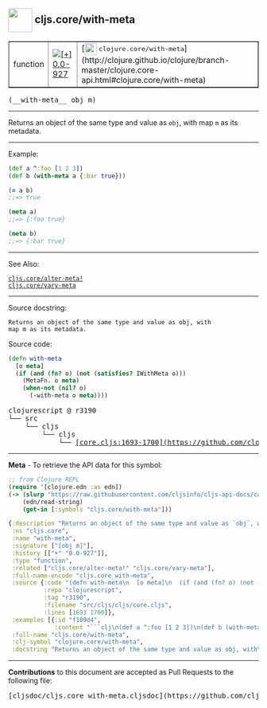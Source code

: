 ## <img width="48px" valign="middle" src="http://i.imgur.com/Hi20huC.png"> cljs.core/with-meta

 <table border="1">
<tr>

<td>function</td>
<td><a href="https://github.com/cljsinfo/cljs-api-docs/tree/0.0-927"><img valign="middle" alt="[+] 0.0-927" src="https://img.shields.io/badge/+-0.0--927-lightgrey.svg"></a> </td>
<td>
[<img height="24px" valign="middle" src="http://i.imgur.com/1GjPKvB.png"> <samp>clojure.core/with-meta</samp>](http://clojure.github.io/clojure/branch-master/clojure.core-api.html#clojure.core/with-meta)
</td>
</tr>
</table>

 <samp>
(__with-meta__ obj m)<br>
</samp>

---

Returns an object of the same type and value as `obj`, with map `m` as its
metadata.

---

Example:

```clj
(def a ^:foo [1 2 3])
(def b (with-meta a {:bar true}))

(= a b)
;;=> true

(meta a)
;;=> {:foo true}

(meta b)
;;=> {:bar true}
```

---

See Also:

[`cljs.core/alter-meta!`](cljs.core_alter-metaBANG.md)<br>
[`cljs.core/vary-meta`](cljs.core_vary-meta.md)<br>

---

Source docstring:

```
Returns an object of the same type and value as obj, with
map m as its metadata.
```

Source code:

```clj
(defn with-meta
  [o meta]
  (if (and (fn? o) (not (satisfies? IWithMeta o)))
    (MetaFn. o meta)
    (when-not (nil? o)
      (-with-meta o meta))))
```

 <pre>
clojurescript @ r3190
└── src
    └── cljs
        └── cljs
            └── <ins>[core.cljs:1693-1700](https://github.com/clojure/clojurescript/blob/r3190/src/cljs/cljs/core.cljs#L1693-L1700)</ins>
</pre>


---

__Meta__ - To retrieve the API data for this symbol:

```clj
;; from Clojure REPL
(require '[clojure.edn :as edn])
(-> (slurp "https://raw.githubusercontent.com/cljsinfo/cljs-api-docs/catalog/cljs-api.edn")
    (edn/read-string)
    (get-in [:symbols "cljs.core/with-meta"]))
```

```clj
{:description "Returns an object of the same type and value as `obj`, with map `m` as its\nmetadata.",
 :ns "cljs.core",
 :name "with-meta",
 :signature ["[obj m]"],
 :history [["+" "0.0-927"]],
 :type "function",
 :related ["cljs.core/alter-meta!" "cljs.core/vary-meta"],
 :full-name-encode "cljs.core_with-meta",
 :source {:code "(defn with-meta\n  [o meta]\n  (if (and (fn? o) (not (satisfies? IWithMeta o)))\n    (MetaFn. o meta)\n    (when-not (nil? o)\n      (-with-meta o meta))))",
          :repo "clojurescript",
          :tag "r3190",
          :filename "src/cljs/cljs/core.cljs",
          :lines [1693 1700]},
 :examples [{:id "f189d4",
             :content "```clj\n(def a ^:foo [1 2 3])\n(def b (with-meta a {:bar true}))\n\n(= a b)\n;;=> true\n\n(meta a)\n;;=> {:foo true}\n\n(meta b)\n;;=> {:bar true}\n```"}],
 :full-name "cljs.core/with-meta",
 :clj-symbol "clojure.core/with-meta",
 :docstring "Returns an object of the same type and value as obj, with\nmap m as its metadata."}

```

---

__Contributions__ to this document are accepted as Pull Requests to the following file:

 <pre>
[cljsdoc/cljs.core_with-meta.cljsdoc](https://github.com/cljsinfo/cljs-api-docs/blob/master/cljsdoc/cljs.core_with-meta.cljsdoc)
</pre>

